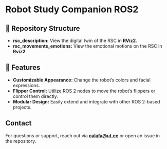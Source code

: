 # Robot Study Companion ROS2
## 📂 Repository Structure

- **rsc_description:** View the digital twin of the RSC in **RViz2**.
- **rsc_movements_emotions:** View the emotional motions on the RSC in **Rviz2**.

## 🚀 Features
- **Customizable Appearance:** Change the robot’s colors and facial expressions.
- **Flipper Control:** Utilize ROS 2 nodes to move the robot’s flippers or control them directly.
- **Modular Design:** Easily extend and integrate with other ROS 2-based projects.


## Contact

For questions or support, reach out via [**c**](mailto\:your.email@example.com)[**alafa@ut.ee**](mailto\:alafa@ut.ee) or open an issue in the repository.





